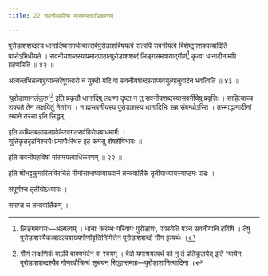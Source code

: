 ```yaml
---
title: 22 सवनीयहविषां मांसमयत्वाधिकरणम्

---
```

पुरोडाशशब्दस्य धानादिष्वसमर्थत्वात्सर्वपुरोडाशविषयत्वं सत्यपि सवनीयत्वे विशेष्टुमशक्यत्वादिति प्राप्तेऽभिधीयते । सवनीयशब्दस्याप्रमादपाठात्पुरोडाशशब्दं लिङ्गसमवायाद्गौणं[^1] कृत्वा धानादीनामपि ग्रहणमिति ॥ ४२ ॥

[^1]: लिङ्गमवायः—अल्पत्वम् । धानाः करम्भः परिवापः पुरोडाशः, पयस्येति पञ्च सवनीयानि हविंषि । तेषु पुरोडाशस्यैकत्वादल्पवाख्यगौणीवृत्तिनिमित्तेन पुरोडाशशब्दो गौण इत्यर्थः ।


अत्यन्तभिन्नत्वाद्द्रव्यान्तरेषूपचारो न युक्तो यदि वा सवनीयशब्दस्याप्यवयुत्यानुवादेन भवत्विति ॥ ४३ ॥

‘पुरोडाशानलंकुरु’[^2] इति प्रकृतौ धानादिषु लक्षणा दृष्टा न तु सवनीयशब्दस्यासवनीयेषु प्रवृत्तिः । साहित्याच्च शक्यते तेन लक्षयितुं नेतरेण । न ह्यसवनीयस्य पुरोडाशस्य धानादिभिः सह संबन्धोऽस्ति । तस्माद्धानादीनां स्थाने तरसा इति सिद्धम् ।

[^2]: गौणं लाक्षणिकं वाऽपि वाक्यभेदेन वा स्वयम् । वेदो यमाश्रयत्यर्थं को नु तं प्रतिकूलयेत् इति न्यायेन पुरोडाशशब्दस्यैव गौणत्वौचित्यं सूचयन् सिद्धान्तमाह—पुरोडाशानित्यादिना ।


इति कथितबलाबलप्रवेकैरवगतसर्वविरोधबाधमार्गैः ।  
श्रुतिकृतदृढनिश्चयैः प्रमाणैःस्थित इह कर्मसु शेषशेषिभावः ॥  


इति सवनीयहविषां मांसमयत्वाधिकरणम् ॥ २२ ॥

इति श्रीभट्टकुमारिलविरचिते मीमांसाभाष्यव्याख्याने तन्त्रवार्तिके तृतीयाध्यायस्याष्टमः पादः ।

संपूर्णश्च तृतीयोऽध्यायः ।

समाप्तं च तन्त्रवार्तिकम् ।